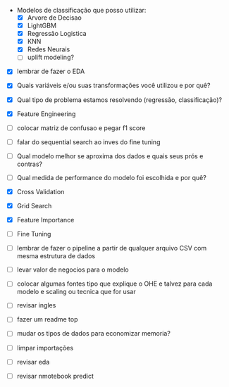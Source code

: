 
* Modelos de classificação que posso utilizar:
   - [x] Arvore de Decisao
   - [x] LightGBM
   - [x] Regressão Logistica
   - [x] KNN
   - [x] Redes Neurais
   - [ ] uplift modeling?

- [x] lembrar de fazer o EDA
- [x] Quais variáveis e/ou suas transformações você utilizou e por quê?
- [x] Qual tipo de problema estamos resolvendo (regressão, classificação)?
- [x] Feature Engineering
- [ ] colocar matriz de confusao e pegar f1 score
- [ ] falar do sequential search ao inves do fine tuning
- [ ] Qual modelo melhor se aproxima dos dados e quais seus prós e contras?
- [ ] Qual medida de performance do modelo foi escolhida e por quê?
- [x] Cross Validation
- [x] Grid Search
- [x] Feature Importance
- [ ] Fine Tuning
- [ ] lembrar de fazer o pipeline a partir de qualquer arquivo CSV com mesma estrutura de dados
- [ ] levar valor de negocios para o modelo
- [ ] colocar algumas fontes tipo que explique o OHE e talvez para cada modelo e scaling ou tecnica que for usar
- [ ] revisar ingles
- [ ] fazer um readme top
- [ ] mudar os tipos de dados para economizar memoria?
- [ ] limpar importações
- [ ] revisar eda
- [ ] revisar nmotebook predict


